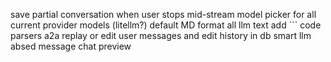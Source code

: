 save partial conversation when user stops mid-stream
model picker for all current provider models (litellm?) 
default MD format all llm text
add ``` code parsers
a2a
replay or edit user messages and edit history in db
smart llm absed message chat preview